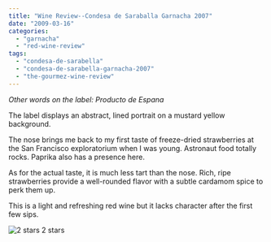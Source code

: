 ```yaml
---
title: "Wine Review--Condesa de Saraballa Garnacha 2007"
date: "2009-03-16"
categories:
  - "garnacha"
  - "red-wine-review"
tags:
  - "condesa-de-sarabella"
  - "condesa-de-sarabella-garnacha-2007"
  - "the-gourmez-wine-review"
---
```


_Other words on the label: Producto de Espana_

The label displays an abstract, lined portrait on a mustard yellow background.

The nose brings me back to my first taste of freeze-dried strawberries at the San Francisco exploratorium when I was young. Astronaut food totally rocks. Paprika also has a presence here.

As for the actual taste, it is much less tart than the nose. Rich, ripe strawberries provide a well-rounded flavor with a subtle cardamom spice to perk them up.

This is a light and refreshing red wine but it lacks character after the first few sips.




<div class="caption">

![2 stars](http://www.rebeccagomezfarrell.com/wp-content/uploads/2009/02/rating_chicken11.gif "rating_chicken11") 2 stars</div>

